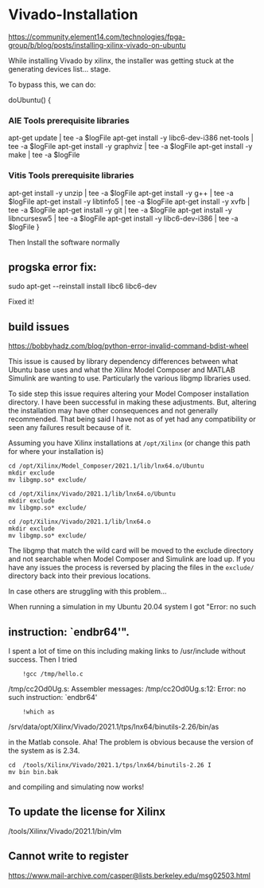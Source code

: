 # Vivado-Installation

https://community.element14.com/technologies/fpga-group/b/blog/posts/installing-xilinx-vivado-on-ubuntu

While installing Vivado by xilinx, the installer was getting stuck at the generating devices list... stage.

To bypass this, we can do:

doUbuntu()
{
### AIE Tools prerequisite libraries
   apt-get update | tee -a $logFile 
   apt-get install -y libc6-dev-i386 net-tools | tee -a $logFile 
   apt-get install -y graphviz | tee -a $logFile 
   apt-get install -y make | tee -a $logFile 
### Vitis Tools prerequisite libraries
   apt-get install -y unzip | tee -a $logFile
   apt-get install -y g++ | tee -a $logFile
   apt-get install -y libtinfo5 | tee -a $logFile
   apt-get install -y xvfb | tee -a $logFile
   apt-get install -y git | tee -a $logFile
   apt-get install -y libncursesw5 | tee -a $logFile
   apt-get install -y libc6-dev-i386 | tee -a $logFile
}

Then Install the software normally



## progska error fix:

sudo apt-get --reinstall install libc6 libc6-dev

Fixed it!


## build issues 

https://bobbyhadz.com/blog/python-error-invalid-command-bdist-wheel


This issue is caused by  library dependency differences between what Ubuntu 
base uses and what the Xilinx Model Composer and MATLAB Simulink are wanting to 
use. Particularly the various libgmp libraries used.

To side step this issue requires altering your Model Composer installation 
directory. I have been successful in making these adjustments. But, altering 
the installation may have other consequences and not generally recommended. 
That being said I have not as of yet had any compatibility or seen any failures 
result because of it.

Assuming you have Xilinx installations at `/opt/Xilinx` (or change this path 
for where your installation is)

```
cd /opt/Xilinx/Model_Composer/2021.1/lib/lnx64.o/Ubuntu
mkdir exclude
mv libgmp.so* exclude/

cd /opt/Xilinx/Vivado/2021.1/lib/lnx64.o/Ubuntu
mkdir exclude
mv libgmp.so* exclude/

cd /opt/Xilinx/Vivado/2021.1/lib/lnx64.o
mkdir exclude
mv libgmp.so* exclude/
```
The libgmp that match the wild card will be moved to the exclude directory and 
not searchable when Model Composer and Simulink are load up. If you have any 
issues the process is reversed by placing the files in the `exclude/` directory 
back into their previous locations.




In case others are struggling with this problem...


When running a simulation in my Ubuntu 20.04 system I got "Error: no such 
## instruction: `endbr64'".

I spent a lot of time on this including making links to /usr/include without 
success. Then I tried

        !gcc /tmp/hello.c

/tmp/cc2Od0Ug.s: Assembler messages:
/tmp/cc2Od0Ug.s:12: Error: no such instruction: `endbr64'

        !which as

/srv/data/opt/Xilinx/Vivado/2021.1/tps/lnx64/binutils-2.26/bin/as

in the Matlab console. Aha! The problem is obvious because the version of the 
system as is 2.34.

```
cd  /tools/Xilinx/Vivado/2021.1/tps/lnx64/binutils-2.26 I
mv bin bin.bak
```
and compiling and simulating now works!


## To update the license for Xilinx

/tools/Xilinx/Vivado/2021.1/bin/vlm




## Cannot write to register

https://www.mail-archive.com/casper@lists.berkeley.edu/msg02503.html
